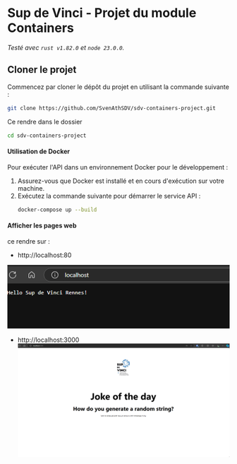 # Sup de Vinci - Projet du module Containers

*Testé avec `rust v1.82.0` et `node 23.0.0`.*

## Cloner le projet

Commencez par cloner le dépôt du projet en utilisant la commande suivante :

```bash
git clone https://github.com/SvenAthSDV/sdv-containers-project.git
```

Ce rendre dans le dossier
```bash
cd sdv-containers-project
```

#### Utilisation de Docker

Pour exécuter l'API dans un environnement Docker pour le développement :

1. Assurez-vous que Docker est installé et en cours d'exécution sur votre machine.
2. Exécutez la commande suivante pour démarrer le service API :
   ```bash
   docker-compose up --build
   ```

#### Afficher les pages web

ce rendre sur :
- http://localhost:80

![screenshot](01.png)

- http://localhost:3000
![screenshot](02.png)
